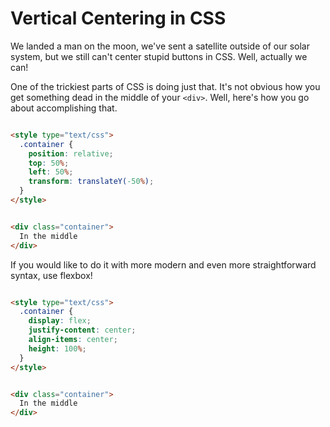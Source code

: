 # Vertical Centering in CSS

We landed a man on the moon, we've sent a satellite outside of our solar system, but we still can't center stupid buttons in CSS. Well, actually we can!

One of the trickiest parts of CSS is doing just that. It's not obvious how you get something dead in the middle of your `<div>`. Well, here's how you go about accomplishing that.

```html

<style type="text/css">
  .container {
    position: relative;
    top: 50%;
    left: 50%;
    transform: translateY(-50%);
  }
</style>


<div class="container">
  In the middle
</div>
```

If you would like to do it with more modern and even more straightforward syntax, use flexbox!


```html

<style type="text/css">
  .container {
    display: flex;
    justify-content: center;
    align-items: center;
    height: 100%;
  }
</style>


<div class="container">
  In the middle
</div>
```
